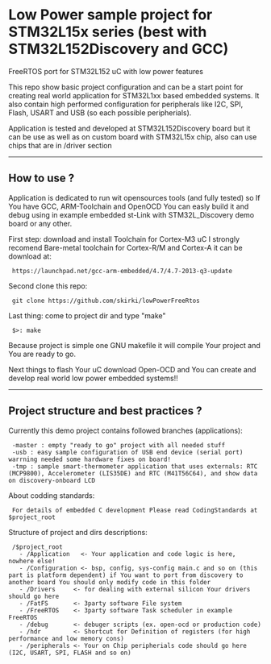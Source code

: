 Low Power sample project for STM32L15x series 
(best with STM32L152Discovery and GCC)
================

FreeRTOS port for STM32L152 uC with low power features

This repo show basic project configuration and can be a start point for creating real world application for STM32L1xx based embedded systems.
It also contain high performed configuration for peripherals like I2C, SPI, Flash, USART and USB (so each possible peripherials).

Application is tested and developed at STM32L152Discovery board but it can be use as well as on custom board with STM32L15x chip,
also can use chips that are in /driver section

------------
How to use ?
------------
Application is dedicated to run wit opensources tools (and fully tested) so If You have GCC, ARM-Toolchain and OpenOCD You can easly build it and debug using in example embedded st-Link with STM32L_Discovery demo board or any other.

First step: download and install Toolchain for Cortex-M3 uC 
I strongly recomend Bare-metal toolchain for Cortex-R/M and Cortex-A it can be download at: 

     https://launchpad.net/gcc-arm-embedded/4.7/4.7-2013-q3-update

Second clone this repo:

     git clone https://github.com/skirki/lowPowerFreeRtos

Last thing:
come to project dir and type "make"

     $>: make

Because project is simple one GNU makefile it will compile Your project and You are ready to go.

Next things to flash Your uC download Open-OCD and You can create and develop real world low power embedded systems!!

------------
Project structure and best practices ?
------------

Currently this demo project contains followed branches (applications):

     -master : empty "ready to go" project with all needed stuff 
     -usb : easy sample configuration of USB end device (serial port) warrning needed some hardware fixes on board!
     -tmp : sample smart-thermometer application that uses externals: RTC (MCP9800), Accelerometer (LIS35DE) and RTC (M41T56C64), and show data on discovery-onboard LCD

About codding standards:

     For details of embedded C development Please read CodingStandards at $project_root


Structure of project and dirs descriptions:

     /$project_root
       - /Application   <- Your application and code logic is here, nowhere else!
       - /Configuration <- bsp, config, sys-config main.c and so on (this part is platform dependent) if You want to port from discovery to another board You should only modify code in this folder
       - /Drivers     <- for dealing with external silicon Your drivers should go here
       - /FatFS       <- 3party software File system 
       - /FreeRTOS    <- 3party software Task scheduler in example FreeRTOS
       - /debug       <- debuger scripts (ex. open-ocd or production code)
       - /hdr         <- Shortcut for Definition of registers (for high performance and low memory cons)
       - /peripherals <- Your on Chip peripherials code should go here (I2C, USART, SPI, FLASH and so on)
       
